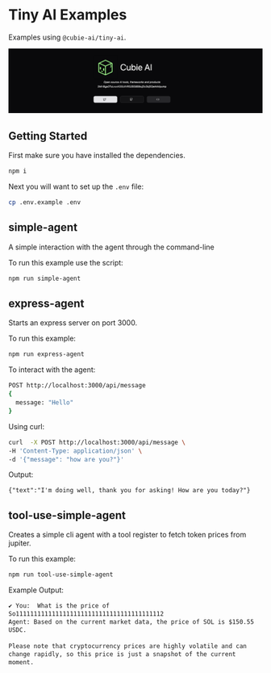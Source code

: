 # Tiny AI Examples

Examples using `@cubie-ai/tiny-ai`.

![Cubie](https://github.com/Cubie-AI/tiny-ai/blob/main/publicMedia.png?raw=true)

## Getting Started

First make sure you have installed the dependencies.

```bash
npm i
```

Next you will want to set up the `.env` file:

```bash
cp .env.example .env
```

## simple-agent

A simple interaction with the agent through the command-line

To run this example use the script:

```bash
npm run simple-agent
```

## express-agent

Starts an express server on port 3000.

To run this example:

```bash
npm run express-agent
```

To interact with the agent:

```bash
POST http://localhost:3000/api/message
{
  message: "Hello"
}
```

Using curl:

```bash
curl  -X POST http://localhost:3000/api/message \
-H 'Content-Type: application/json' \
-d '{"message": "how are you?"}'

```

Output:

```
{"text":"I'm doing well, thank you for asking! How are you today?"}
```

## tool-use-simple-agent

Creates a simple cli agent with a tool register to fetch token prices from jupiter.

To run this example:

```bash
npm run tool-use-simple-agent
```

Example Output:

```
✔ You:  What is the price of So11111111111111111111111111111111111111112
Agent: Based on the current market data, the price of SOL is $150.55 USDC.

Please note that cryptocurrency prices are highly volatile and can change rapidly, so this price is just a snapshot of the current moment.
```
